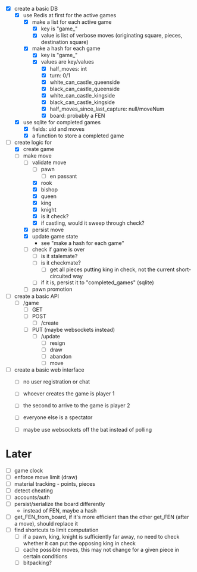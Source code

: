 - [x] create a basic DB
  - [x] use Redis at first for the active games
    - [x] make a list for each active game
        - [x] key is "game_<uid>"
        - [x] value is list of verbose moves (originating square, pieces, destination square)
    - [x] make a hash for each game
        - [x] key is "game_<uid>"
        - [x] values are key/values
            - [x] half_moves: int
            - [x] turn: 0/1
            - [x] white_can_castle_queenside
            - [x] black_can_castle_queenside
            - [x] white_can_castle_kingside
            - [x] black_can_castle_kingside
            - [x] half_moves_since_last_capture: null/moveNum
            - [x] board: probably a FEN
  - [x] use sqlite for completed games
    - [x] fields: uid and moves
    - [x] a function to store a completed game
- [ ] create logic for
  - [x] create game
  - [ ] make move
    - [ ] validate move
        - [ ] pawn
            - [ ] en passant
        - [x] rook
        - [x] bishop
        - [x] queen
        - [x] king
        - [x] knight
        - [x] is it check?
        - [x] if castling, would it sweep through check?
    - [x] persist move
    - [x] update game state
        - see "make a hash for each game"
    - [ ] check if game is over
        - [ ] is it stalemate?
        - [ ] is it checkmate?
            - [ ] get all pieces putting king in check, not the current short-circuited way
        - [ ] if it is, persist it to "completed_games" (sqlite)
    - [ ] pawn promotion
- [ ] create a basic API
  - [ ] /game
    - [ ] GET
    - [ ] POST
        - [ ] /create
    - [ ] PUT (maybe websockets instead)
        - [ ] /update
            - [ ] resign
            - [ ] draw
            - [ ] abandon
            - [ ] move
- [ ] create a basic web interface
  - [ ] no user registration or chat
  - [ ] whoever creates the game is player 1
  - [ ] the second to arrive to the game is player 2
  - [ ] everyone else is a spectator
  - [ ] maybe use websockets off the bat instead of polling


# Later

- [ ] game clock
- [ ] enforce move limit (draw)
- [ ] material tracking - points, pieces
- [ ] detect cheating
- [ ] accounts/auth
- [ ] persist/serialize the board differently
  - instead of FEN, maybe a hash
- [ ] get_FEN_from_board, if it's more efficient than the other get_FEN (after a move), should replace it
- [ ] find shortcuts to limit computation
  - [ ] if a pawn, king, knight is sufficiently far away, no need to check whether it can put the opposing king in check
  - [ ] cache possible moves, this may not change for a given piece in certain conditions
  - [ ] bitpacking?
